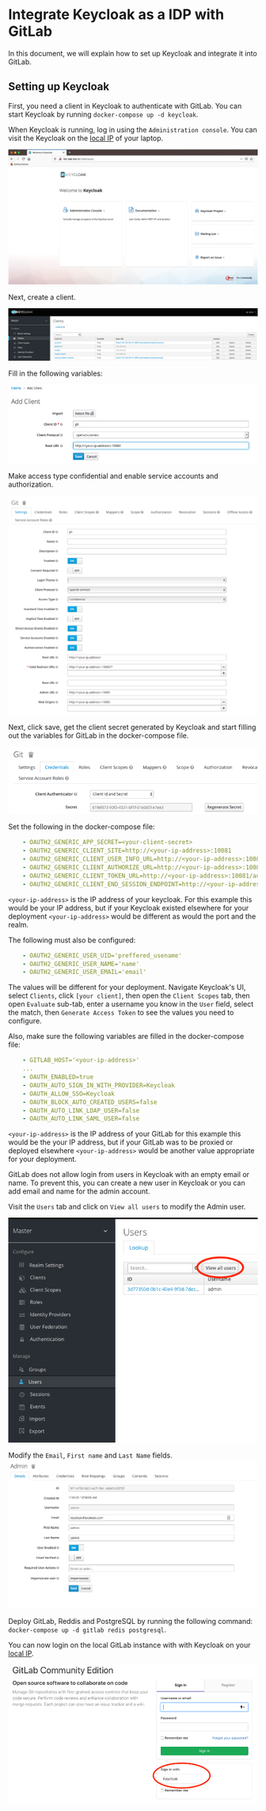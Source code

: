 # Integrate Keycloak as a IDP with GitLab

In this document, we will explain how to set up Keycloak and integrate it into GitLab.

## Setting up Keycloak

First, you need a client in Keycloak to authenticate with GitLab. You can start Keycloak by running `docker-compose up -d keycloak`.

When Keycloak is running, log in using the `Administration console`. You can visit the Keycloak on the [local IP](http://localhost:10081) of your laptop.

![Keycloak Home](images/keycloak-home.png)

Next, create a client.

![Keycloak client](images/keycloak-client.png)

Fill in the following variables:

![Keycloak client creation](images/keycloak-client-creation.png)

Make access type confidential and enable service accounts and authorization.

![Keycloak client creation](images/keycloak-client-creation2.png)

Next, click save, get the client secret generated by Keycloak and start filling out the variables for GitLab in the docker-compose file.

![Keycloak client secret](images/keycloak-secret.png)

Set the following in the docker-compose file:


```yaml
    - OAUTH2_GENERIC_APP_SECRET=<your-client-secret>
    - OAUTH2_GENERIC_CLIENT_SITE=http://<your-ip-address>:10081
    - OAUTH2_GENERIC_CLIENT_USER_INFO_URL=http://<your-ip-address>:10081/auth/realms/master/protocol/openid-connect/userinfo
    - OAUTH2_GENERIC_CLIENT_AUTHORIZE_URL=http://<your-ip-address>:10081/auth/realms/master/protocol/openid-connect/auth
    - OAUTH2_GENERIC_CLIENT_TOKEN_URL=http://<your-ip-address>:10081/auth/realms/master/protocol/openid-connect/token
    - OAUTH2_GENERIC_CLIENT_END_SESSION_ENDPOINT=http://<your-ip-address>:10081/auth/realms/master/protocol/openid-connect/logout
```

`<your-ip-address>` is the IP address of your keycloak. For this example this would be your IP address, but if your Keycloak existed elsewhere for your deployment `<your-ip-address>` would be different as would the port and the realm. 

The following must also be configured:

```yaml
    - OAUTH2_GENERIC_USER_UID='preffered_usename'
    - OAUTH2_GENERIC_USER_NAME='name'
    - OAUTH2_GENERIC_USER_EMAIL='email'    
```

The values will be different for your deployment. Navigate Keycloak's UI, select `Clients`, click `[your client]`, then open the `Client Scopes` tab, then open `Evaluate` sub-tab, enter a username you know in the `User` field, select the match, then `Generate Access Token` to see the values you need to configure. 


Also, make sure the following variables are filled in the docker-compose file:

```yaml
    - GITLAB_HOST='<your-ip-address>'
    ...
    - OAUTH_ENABLED=true
    - OAUTH_AUTO_SIGN_IN_WITH_PROVIDER=Keycloak
    - OAUTH_ALLOW_SSO=Keycloak
    - OAUTH_BLOCK_AUTO_CREATED_USERS=false
    - OAUTH_AUTO_LINK_LDAP_USER=false
    - OAUTH_AUTO_LINK_SAML_USER=false
```

`<your-ip-address>` is the IP address of your GitLab for this example this would be the your IP address, but if your GitLab was to be proxied or deployed elsewhere `<your-ip-address>` would be another value appropriate for your deployment.

GitLab does not allow login from users in Keycloak with an empty email or name. To prevent this, you can create a new user in Keycloak or you can add email and name for the admin account.

Visit the `Users` tab and click on `View all users` to modify the Admin user.

![keycloak-users](images/keycloak-users.png)

Modify the `Email`, `First name` and `Last Name` fields.
![admin-account](images/keycloak-admin-acc.png)

Deploy GitLab, Reddis and PostgreSQL by running the following command: `docker-compose up -d gitlab redis postgresql`.

You can now login on the local GitLab instance with with Keycloak on your [local IP](http://localhost:10080).

![gitlab-login](images/keycloak-gitlab-login.png)
